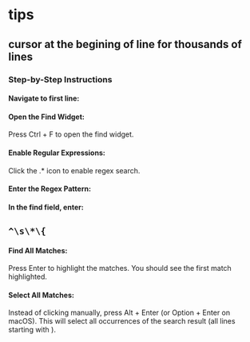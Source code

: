 # tips

## cursor at the begining of line for thousands of lines

### Step-by-Step Instructions

#### Navigate to first line:

#### Open the Find Widget:

Press Ctrl + F to open the find widget.

#### Enable Regular Expressions:

Click the .\* icon to enable regex search.

#### Enter the Regex Pattern:

#### In the find field, enter:

## `^\s\*\{`

#### Find All Matches:

Press Enter to highlight the matches. You should see the first match highlighted.

#### Select All Matches:

Instead of clicking manually, press Alt + Enter (or Option + Enter on macOS). This will select all occurrences of the search result (all lines starting with ).
